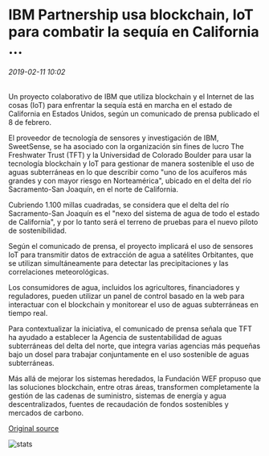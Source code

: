 # IBM Partnership usa blockchain, IoT para combatir la sequía en California ...

###### 2019-02-11 10:02

Un proyecto colaborativo de IBM que utiliza blockchain y el Internet de las cosas (IoT) para enfrentar la sequía está en marcha en el estado de California en Estados Unidos, según un comunicado de prensa publicado el 8 de febrero.

El proveedor de tecnología de sensores y investigación de IBM, SweetSense, se ha asociado con la organización sin fines de lucro The Freshwater Trust (TFT) y la Universidad de Colorado Boulder para usar la tecnología blockchain y IoT para gestionar de manera sostenible el uso de aguas subterráneas en lo que describir como "uno de los acuíferos más grandes y con mayor riesgo en Norteamérica", ubicado en el delta del río Sacramento-San Joaquín, en el norte de California.

Cubriendo 1.100 millas cuadradas, se considera que el delta del río Sacramento-San Joaquín es el "nexo del sistema de agua de todo el estado de California", y por lo tanto será el terreno de pruebas para el nuevo piloto de sostenibilidad.

Según el comunicado de prensa, el proyecto implicará el uso de sensores IoT para transmitir datos de extracción de agua a satélites Orbitantes, que se utilizan simultáneamente para detectar las precipitaciones y las correlaciones meteorológicas.

Los consumidores de agua, incluidos los agricultores, financiadores y reguladores, pueden utilizar un panel de control basado en la web para interactuar con el blockchain y monitorear el uso de aguas subterráneas en tiempo real.

Para contextualizar la iniciativa, el comunicado de prensa señala que TFT ha ayudado a establecer la Agencia de sustentabilidad de aguas subterráneas del delta del norte, que integra varias agencias más pequeñas bajo un dosel para trabajar conjuntamente en el uso sostenible de aguas subterráneas.

Más allá de mejorar los sistemas heredados, la Fundación WEF propuso que las soluciones blockchain, entre otras áreas, transformen completamente la gestión de las cadenas de suministro, sistemas de energía y agua descentralizados, fuentes de recaudación de fondos sostenibles y mercados de carbono.

[Original source](https://cointelegraph.com/news/ibm-partnership-uses-blockchain-iot-to-combat-drought-in-california)

![stats](https://c.statcounter.com/11760860/0/a89fa40b/1/ "stats")